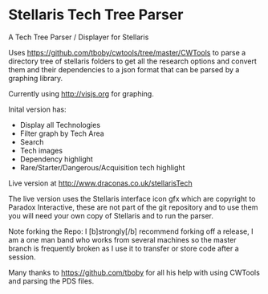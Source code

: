 # Stellaris Tech Tree Parser
A Tech Tree Parser / Displayer for Stellaris

Uses https://github.com/tboby/cwtools/tree/master/CWTools to parse a directory tree of stellaris folders to get all the research options and convert them and their dependencies to a json format that can be parsed by a graphing library.  

Currently using http://visjs.org for graphing.

Inital version has:
* Display all Technologies
* Filter graph by Tech Area
* Search
* Tech images
* Dependency highlight
* Rare/Starter/Dangerous/Acquisition tech highlight

Live version at http://www.draconas.co.uk/stellarisTech

The live version uses the Stellaris interface icon gfx which are copyright to Paradox Interactive, these are not part of the git repository and to use them you will need your own copy of Stellaris and to run the parser.

Note forking the Repo: I [b]strongly[/b] recommend forking off a release, I am a one man band who works from several machines so the master branch is frequently broken as I use it to transfer or store code after a session.  

Many thanks to https://github.com/tboby for all his help with using CWTools and parsing the PDS files.
